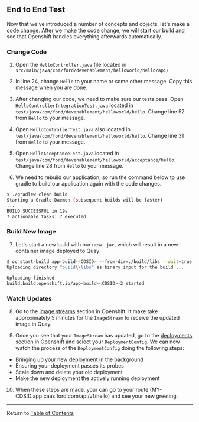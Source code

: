 ## End to End Test

Now that we've introduced a number of concepts and objects, let's make a code change. After we make the code change, we will start our build and see that Openshift handles everything afterwards automatically.

### Change Code

1. Open the `HelloController.java` file located in `src/main/java/com/ford/devenablement/helloworld/hello/api/`

2. In line 24, change `Hello` to your name or some other message. Copy this message when you are done. 

3. After changing our code, we need to make sure our tests pass. Open `HelloControllerIntegrationTest.java` located in `test/java/com/ford/devenablement/helloworld/hello`. Change line 52 from `Hello` to your message. 

4. Open `HelloControllerTest.java` also located in `test/java/com/ford/devenablement/helloworld/hello`. Change line 31 from `Hello` to your message. 

5. Open `HelloAcceptanceTest.java` located in `test/java/com/ford/devenablement/helloworld/acceptance/hello`. Change line 28 from `Hello` to your message.

6. We need to rebuild our application, so run the command below to use gradle to build our application again with the code changes. 

```bash
$ ./gradlew clean build
Starting a Gradle Daemon (subsequent builds will be faster)
...
BUILD SUCCESSFUL in 19s
7 actionable tasks: 7 executed
```

### Build New Image

7. Let's start a new build with our new `.jar`, which will result in a new container image deployed to Quay

```bash
$ oc start-build app-build-<CDSID> --from-dir=./build/libs --wait=true
Uploading directory "build\\libs" as binary input for the build ...
......
Uploading finished
build.build.openshift.io/app-build-<CDSID>-2 started
```

### Watch Updates

8. Go to the [image streams](https://api.caas.ford.com/console/project/devenablement-workshop-dev/browse/images) section in Openshift. It make take approximately 5 minutes for the `ImageStream` to receive the updated image in Quay. 

9. Once you see that your `ImageStream` has updated, go to the [deployments](https://api.caas.ford.com/console/project/devenablement-workshop-dev/browse/deployments) section in Openshift and select your `DeploymentConfig`. We can now watch the process of the `DeploymentConfig` doing the following steps:

- Bringing up your new deployment in the background
- Ensuring your deployment passes its probes
- Scale down and delete your old deployment
- Make the new deployment the actively running deployment 

10. When these steps are made, your can go to your route (MY-CDSID.app.caas.ford.com/api/v1/hello) and see your new greeting. 

---

Return to [Table of Contents](../README.md#agenda)